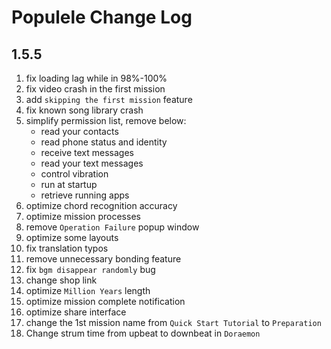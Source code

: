 # Populele Change Log

## 1.5.5

1. fix loading lag while in 98%-100%
2. fix video crash in the first mission
3. add `skipping the first mission` feature
4. fix known song library crash
5. simplify permission list, remove below:
    * read your contacts
    * read phone status and identity
    * receive text messages
    * read your text messages
    * control vibration
    * run at startup
    * retrieve running apps
6. optimize chord recognition accuracy
7. optimize mission processes
8. remove `Operation Failure` popup window
9. optimize some layouts
10. fix translation typos
11. remove unnecessary bonding feature
12. fix `bgm disappear randomly` bug
13. change shop link
14. optimize `Million Years` length
15. optimize mission complete notification
16. optimize share interface
17. change the 1st mission name from `Quick Start Tutorial` to `Preparation`
18. Change strum time from upbeat to downbeat in `Doraemon`
